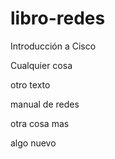 # libro-redes

Introducción a Cisco

Cualquier cosa

otro texto

manual de redes

otra cosa mas

algo nuevo
